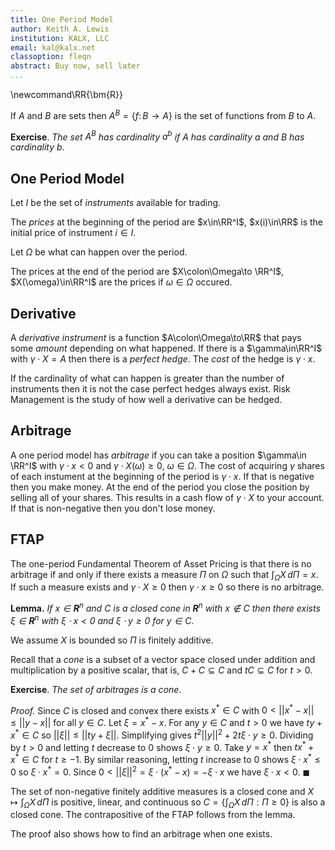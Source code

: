 ```yaml
---
title: One Period Model
author: Keith A. Lewis
institution: KALX, LLC
email: kal@kalx.net
classoption: fleqn
abstract: Buy now, sell later
...
```


\newcommand\RR{\bm{R}}

If $A$ and $B$ are sets then $A^B = \{f\colon B\to A\}$ is the set of functions from $B$ to $A$.

__Exercise__. _The set $A^B$ has cardinality $a^b$ if $A$ has cardinality $a$ and $B$ has cardinality $b$_.

## One Period Model

Let $I$ be the set of _instruments_ available for trading.

The _prices_ at the beginning of the period are $x\in\RR^I$, $x(i)\in\RR$ is the initial
price of instrument $i\in I$.

Let $\Omega$ be what can happen over the period.

The prices at the end of the period are $X\colon\Omega\to \RR^I$, $X(\omega)\in\RR^I$
are the prices if $\omega\in\Omega$ occured.

## Derivative

A _derivative instrument_ is a function $A\colon\Omega\to\RR$ that pays some _amount_
depending on what happened. If there is a $\gamma\in\RR^I$ with
$\gamma\cdot X = A$ then there is a _perfect hedge_. The _cost_ of
the hedge is $\gamma\cdot x$.

If the cardinality of what can happen is greater than the number of
instruments then it is not the case perfect hedges always exist.
Risk Management is the study of how well a derivative can be hedged.

## Arbitrage

A one period model has _arbitrage_ if you can take a position $\gamma\in \RR^I$ with
$\gamma\cdot x < 0$ and $\gamma\cdot X(\omega)\ge0$, $\omega\in\Omega$. The
cost of acquiring $\gamma$ shares of each instument at the beginning of
the period is $\gamma\cdot x$. If that is negative then you make money.
At the end of the period you close the position by selling all of your shares.
This results in a cash flow of $\gamma\cdot X$ to your account.
If that is non-negative then you don't lose money.

## FTAP

The one-period Fundamental Theorem of Asset Pricing is that there is no
arbitrage if and only if there exists a measure $\Pi$ on $\Omega$
such that $\int_\Omega X\,d\Pi = x$. If such a measure exists and
$\gamma\cdot X\ge 0$ then $\gamma\cdot x \ge 0$ so there is no arbitrage.

**Lemma.** _If $x\in\bm{R}^n$ and $C$ is a closed cone in
$\bm{R}^n$ with $x\not\in C$ then there exists $\xi\in\bm{R}^n$
with $\xi\cdot x < 0$ and $\xi\cdot y \ge0$ for $y\in C$._

We assume $X$ is bounded so $\Pi$ is finitely additive.

Recall that a _cone_ is a subset of a vector space closed under addition
and multiplication by a positive scalar, that is, $C + C\subseteq C$
and $tC\subseteq C$ for $t > 0$.

__Exercise__. _The set of arbitrages is a cone_.

_Proof._ Since $C$ is closed and convex there exists $x^*\in C$ with
$0 < ||x^* - x|| \le ||y - x||$ for all $y\in C$.  Let $\xi = x^* - x$.
For any $y\in C$ and $t > 0$ we have $ty + x^*\in C$ so $||\xi|| \le ||ty + \xi||$. 
Simplifying gives $t^2||y||^2 + 2t\xi\cdot y\ge 0$. 
Dividing by $t > 0$ and letting $t$ decrease to 0 shows $\xi\cdot y\ge 0$. 
Take $y = x^*$ then $tx^* + x^*\in C$ for $t \ge -1$. By similar reasoning,
letting $t$ increase to 0 shows $\xi\cdot x^*\le 0$ so $\xi\cdot x^* = 0$. 
Since $0 < ||\xi||^2 = \xi\cdot (x^* - x) = -\xi\cdot x$ we have $\xi\cdot x < 0$.
$\blacksquare$

The set of non-negative finitely additive measures is a closed
cone and $X\mapsto \int_\Omega X\,d\Pi$ is positive, linear, and continuous
so $C = \{\int_\Omega X\,d\Pi : \Pi\ge 0\}$ is also a closed cone.
The contrapositive of the FTAP follows from the lemma.

The proof also shows how to find an arbitrage when one exists.


